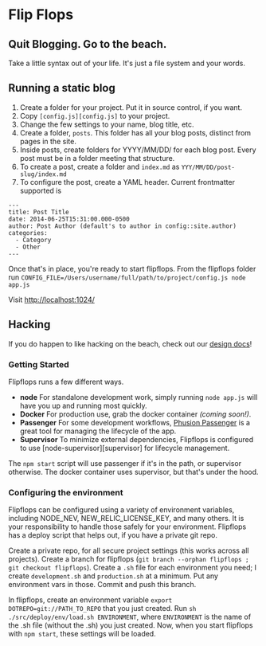 # Flip Flops

## Quit Blogging. Go to the beach.

Take a little syntax out of your life. It's just a file system and your words.

## Running a static blog

1. Create a folder for your project. Put it in source control, if you want.
1. Copy `[config.js][config.js]` to your project.
1. Change the few settings to your name, blog title, etc.
1. Create a folder, `posts`. This folder has all your blog posts, distinct from
    pages in the site.
1. Inside posts, create folders for YYYY/MM/DD/ for each blog post. Every post
    must be in a folder meeting that structure.
1. To create a post, create a folder and `index.md` as
    `YYY/MM/DD/post-slug/index.md`
1. To configure the post, create a YAML header. Current frontmatter supported is
```
---
title: Post Title
date: 2014-06-25T15:31:00.000-0500
author: Post Author (default's to author in config::site.author)
categories:
  - Category
  - Other
---
```

Once that's in place, you're ready to start flipflops. From the flipflops folder
run `CONFIG_FILE=/Users/username/full/path/to/project/config.js node app.js`

Visit [http://localhost:1024/](http://localhost:1024/)

[config.js]: ./src/site/config.js

## Hacking

If you do happen to like hacking on the beach, check out our
[design docs](./src/design/README.md)!

### Getting Started

Flipflops runs a few different ways.

* **node** For standalone development work, simply running `node app.js` will
    have you up and running most quickly.
* **Docker** For production use, grab the docker container *(coming soon!)*.
* **Passenger** For some development workflows, [Phusion Passenger][passenger]
    is a great tool for managing the lifecycle of the app.
* **Supervisor** To minimize external dependencies, Flipflops is configured to
    use [node-supervisor][supervisor] for lifecycle management.

The `npm start` script will use passenger if it's in the path, or supervisor
otherwise. The docker container uses supervisor, but that's under the hood.

[passenger]:
[supervisor]:

### Configuring the environment

Flipflops can be configured using a variety of environment variables, including
NODE_NEV, NEW_RELIC_LICENSE_KEY, and many others. It is your responsibility to
handle those safely for your environment. Flipflops has a deploy script that
helps out, if you have a private git repo.

Create a private repo, for all secure project settings (this works across all
projects). Create a branch for flipflops (`git branch --orphan flipflops ; git
checkout flipflops`). Create a `.sh` file for each environment you need; I
create `development.sh` and `production.sh` at a minimum. Put any environment
vars in those. Commit and push this branch.

In flipflops, create an environment variable `export DOTREPO=git://PATH_TO_REPO`
that you just created. Run `sh ./src/deploy/env/load.sh ENVIRONMENT`, where
`ENVIRONMENT` is the name of the .sh file (without the .sh) you just created.
Now, when you start flipflops with `npm start`, these settings will be loaded.
